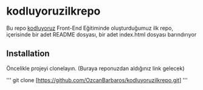 # kodluyoruzilkrepo
Bu repo [kodluyoruz](https://www.kodluyoruz.org/) Front-End Eğitiminde oluşturduğumuz ilk repo, içerisinde bir adet README dosyası, bir adet index.html dosyası barındırıyor 

## Installation

Öncelikle projeyi clonelayın. (Buraya reponuzdan aldığınız link gelecek)


'''
git clone [https://github.com/OzcanBarbaros/kodluyoruzilkrepo.git]
'''